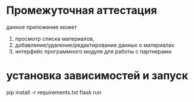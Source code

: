 # Промежуточная аттестация
данное приложение может 
1. просмотр списка материалов, 
2. добавление/удаление/редактирование данных о материалах
3. интерфейс программного модуля для работы с партнерами
# установка зависимостей и запуск
pip install -r requirements.txt
flask run